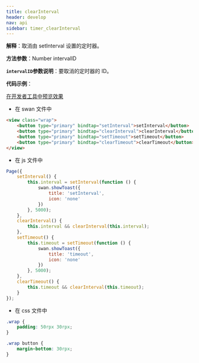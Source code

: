 ```yaml
---
title: clearInterval
header: develop
nav: api
sidebar: timer_clearInterval
---
```

 

**解释**：取消由 setInterval 设置的定时器。

**方法参数**：Number intervalID

**`intervalID`参数说明**：要取消的定时器的 ID。

**代码示例**：

<a href="swanide://fragment/283a511a5f8ef18ab6b2b90c8c6e44441558350989738" title="在开发者工具中预览效果" target="_self">在开发者工具中预览效果</a>

* 在 swan 文件中

```html
<view class="wrap">
    <button type="primary" bindtap="setInterval">setInterval</button>
    <button type="primary" bindtap="clearInterval">clearInterval</button>
    <button type="primary" bindtap="setTimeout">setTimeout</button>
    <button type="primary" bindtap="clearTimeout">clearTimeout</button>
</view>
```

* 在 js 文件中

```js
Page({
    setInterval() {
        this.interval = setInterval(function () {
            swan.showToast({
                title: 'setInterval',
                icon: 'none'
            })
        }, 5000);
    },
    clearInterval() {
        this.interval && clearInterval(this.interval);
    },
    setTimeout() {
        this.timeout = setTimeout(function () {
            swan.showToast({
                title: 'timeout',
                icon: 'none'
            })
        }, 5000);
    },
    clearTimeout() {
        this.timeout && clearInterval(this.timeout);
    }
});
```
* 在 css 文件中

```css
.wrap {
    padding: 50rpx 30rpx;
}

.wrap button {
    margin-bottom: 30rpx;
}
```


